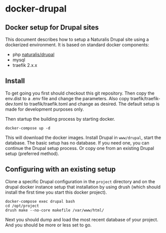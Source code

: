 # docker-drupal

## Docker setup for Drupal sites

This document describes how to setup a Naturalis Drupal site using a dockerized environment. It is based on standard docker components:

 - php [naturalis/drupal](https://store.docker.com/community/images/naturalis/drupal)
 - mysql
 - traefik 2.x.x
 
 ## Install
 
 To get going you first should checkout this git repository. Then copy the env.dist to a .env file and change the parameters. 
 Also copy traefik/traefik-dev.toml to traefik/traefik.toml and change as desired. 
 The default  setup is made for development purposes only.
 
 Then startup the building process by starting docker.
 
 `docker-compose up -d`
 
 This will download the docker images. Install Drupal in `www/drupal`, start the database. The basic setup has 
 no database. If you need one, you can continue the Drupal setup process. Or copy one from an existing Drupal 
 setup (preferred method).
 
 ## Configuring with an existing setup
 
 Clone a specific Drupal configuration in the `project` directory and on the drupal docker instance setup that installation by using
 drush (which should install the first time you start this docker project).
 
 ```
 docker-compose exec drupal bash
 cd /opt/project
 drush make --no-core makefile /var/www/html/
 ```
 
 Next you should dump and load the most recent database of your project. And you should be more or less set to go.
 
 
